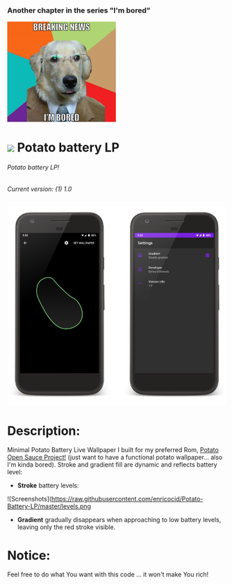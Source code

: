 ### Another chapter in the series "I'm bored"

![Screenshots](https://raw.githubusercontent.com/enricocid/Potato-Battery-LP/master/bored.png)

# <img src ="https://upload.wikimedia.org/wikipedia/commons/b/b5/Kotlin-logo.png" width=24> Potato battery LP

###### Potato battery LP!
###### Current version: (1) 1.0

![Screenshots](https://raw.githubusercontent.com/enricocid/Potato-Battery-LP/master/screens.png) 


# Description:

Minimal Potato Battery Live Wallpaper I built for my preferred Rom, [Potato Open Sauce Project!](https://potatoproject.co) (just want to have a functional potato wallpaper... also I'm kinda bored). Stroke and gradient fill are dynamic and reflects battery level:


- **Stroke** battery levels:

![Screenshots](https://raw.githubusercontent.com/enricocid/Potato-Battery-LP/master/levels.png

- **Gradient** gradually disappears when approaching to low battery levels, leaving only the red stroke visible.


# Notice:

Feel free to do what You want with this code ... it won't make You rich!
